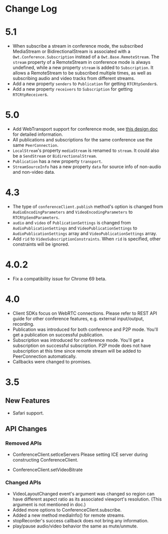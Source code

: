 Change Log
==========
# 5.1
* When subscribe a stream in conference mode, the subscribed MediaStream or BidirectionalStream is associated with a `Owt.Conference.Subscription` instead of a `Owt.Base.RemoteStream`. The `stream` property of a RemoteStream in conference mode is always undefined, while a new property `stream` is added to `Subscription`. It allows a RemoteStream to be subscribed multiple times, as well as subscribing audio and video tracks from different streams.
* Add a new property `senders` to `Publication` for getting `RTCRtpSender`s.
* Add a new property `receivers` to `Subscription` for getting `RTCRtpReceiver`s.
# 5.0
* Add WebTransport support for conference mode, see [this design doc](../../design/webtransport.md) for detailed information.
* All publications and subscriptions for the same conference use the same `PeerConnection`.
* `LocalStream`'s property `mediaStream` is renamed to `stream`. It could also be a `SendStream` or `BidirectionalStream`.
* `Publication` has a new property `transport`.
* `StreamSourceInfo` has a new property `data` for source info of non-audio and non-video data.

# 4.3
* The type of `conferenceClient.publish` method's option is changed from `AudioEncodingParameters` and `VideoEncodingParameters` to `RTCRtpSendParameters`.
* `audio` and `video` of `PublicationSettings` is changed from `AudioPublicationSettings` and `VideoPublicationSettings` to `AudioPublicationSettings` array and `VideoPublicationSettings` array.
* Add `rid` to `VideoSubscriptionConstraints`. When `rid` is specified, other constraints will be ignored.

# 4.0.2
* Fix a compatibility issue for Chrome 69 beta.

# 4.0
* Client SDKs focus on WebRTC connections. Please refer to REST API guide for other conference features, e.g. external input/output, recording.
* Publication was introduced for both conference and P2P mode. You'll get a publication on successful publication.
* Subscription was introduced for conference mode. You'll get a subscription on successful subscription. P2P mode does not have subscription at this time since remote stream will be added to PeerConnection automatically.
* Callbacks were changed to promises.

# 3.5
## New Features
* Safari support.

## API Changes
### Removed APIs
* ConferenceClient.setIceServers
  Please setting ICE server during constructing ConferenceClient.

* ConferenceClient.setVideoBitrate

### Changed APIs
* VideoLayoutChanged event's argument was changed so region can have different aspect ratio as its associated viewport's resolution. (This argument is not mentioned in doc.)
* Added more options to ConferenceClient.subscribe.
* Added a new method mediaInfo() for remote streams.
* stopRecorder's success callback does not bring any information.
* play/pause audio/video behavior the same as mute/unmute.

